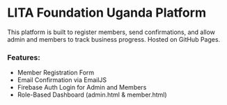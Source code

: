 # LITA Foundation Uganda Platform

This platform is built to register members, send confirmations, and allow admin and members to track business progress. Hosted on GitHub Pages.

### Features:
- Member Registration Form
- Email Confirmation via EmailJS
- Firebase Auth Login for Admin and Members
- Role-Based Dashboard (admin.html & member.html)
